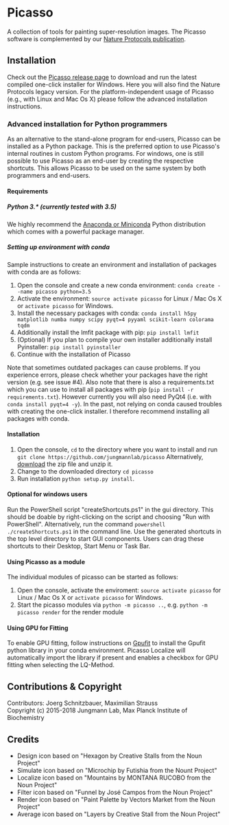 ﻿# Picasso
A collection of tools for painting super-resolution images. The Picasso software is complemented by our [Nature Protocols publication](https://www.nature.com/nprot/journal/v12/n6/abs/nprot.2017.024.html).

## Installation
Check out the [Picasso release page](https://github.com/jungmannlab/picasso/releases/) to download and run the latest compiled one-click installer for Windows. Here you will also find the Nature Protocols legacy version. For the platform-independent usage of Picasso (e.g., with Linux and Mac Os X) please follow the advanced installation instructions.

### Advanced installation for Python programmers
As an alternative to the stand-alone program for end-users, Picasso can be installed as a Python package. This is the preferred option to use Picasso's internal routines in custom Python programs. For windows, one is still possible to use Picasso as an end-user by creating the respective shortcuts. This allows Picasso to be used on the same system by both programmers and end-users.

#### Requirements

##### Python 3.* (currently tested with 3.5)  
We highly recommend the [Anaconda or Miniconda](https://www.continuum.io/downloads) Python distribution which comes with a powerful package manager.

##### Setting up environment with conda 
Sample instructions to create an environment and installation of packages with conda are as follows:
1. Open the console and create a new conda environment: `conda create --name picasso python=3.5`
2. Activate the environment: `source activate picasso` for Linux / Mac Os X or `activate picasso` for Windows.
4. Install the necessary packages with conda: `conda install h5py matplotlib numba numpy scipy pyqt=4 pyyaml scikit-learn colorama tqdm`
5. Additionally install the lmfit package with pip: `pip install lmfit`
6. (Optional) If you plan to compile your own installer additionally install Pyinstaller: `pip install pyinstaller`
7. Continue with the installation of Picasso

Note that sometimes outdated packages can cause problems. If you experience errors, please check whether your packages have the right version (e.g. see issue #4).
Also note that there is also a requirements.txt which you can use to install all packages with pip (`pip install -r requirements.txt`). However currently you will also need PyQt4 (i.e. with `conda install pyqt=4 -y`). In the past, not relying on conda caused troubles with creating the one-click installer. I therefore recommend installing all packages with conda.


#### Installation
1. Open the console, `cd` to the directory where you want to install and run
`git clone https://github.com/jungmannlab/picasso`
Alternatively, [download](https://github.com/jungmannlab/picasso/archive/master.zip) the zip file and unzip it.
2. Change to the downloaded directory `cd picasso`
3. Run installation `python setup.py install`.

#### Optional for windows users
Run the PowerShell script "createShortcuts.ps1" in the gui directory.
This should be doable by right-clicking on the script and choosing "Run with PowerShell". Alternatively, run the command `powershell ./createShortcuts.ps1` in the command line. Use the generated shortcuts in the top level directory to start GUI components. Users can drag these shortcuts to their Desktop, Start Menu or Task Bar.

#### Using Picasso as a module
The individual modules of picasso can be started as follows:
1. Open the console, activate the enviroment: `source activate picasso` for Linux / Mac Os X or `activate picasso` for Windows.
2. Start the picasso modules via `python -m picasso ..`, e.g. `python -m picasso render` for the render module

#### Using GPU for Fitting
To enable GPU fitting, follow instructions on [Gpufit](https://github.com/gpufit/Gpufit) to install the Gpufit python library in your conda environment. Picasso Localize will automatically import the library if present and enables a checkbox for GPU fitting when selecting the LQ-Method.

## Contributions & Copyright
Contributors: Joerg Schnitzbauer, Maximilian Strauss  
Copyright (c) 2015-2018 Jungmann Lab, Max Planck Institute of Biochemistry

## Credits
- Design icon based on "Hexagon by Creative Stalls from the Noun Project"
- Simulate icon based on "Microchip by Futishia from the Nount Project"
- Localize icon based on "Mountains by MONTANA RUCOBO from the Noun Project"
- Filter icon based on "Funnel by José Campos from the Noun Project"
- Render icon based on "Paint Palette by Vectors Market from the Noun Project"
- Average icon based on "Layers by Creative Stall from the Noun Project"
